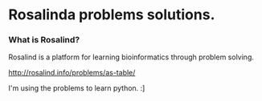 # Rosalinda problems solutions.

### What is Rosalind?
Rosalind is a platform for learning bioinformatics through problem solving.

http://rosalind.info/problems/as-table/

I'm using the problems to learn python. :]